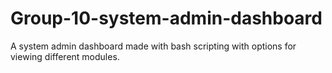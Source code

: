 # Group-10-system-admin-dashboard
A system admin dashboard made with bash scripting with options for viewing different modules.
